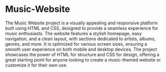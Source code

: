 # Music-Website
The Music Website project is a visually appealing and responsive platform built using HTML and CSS, designed to provide a seamless experience for music enthusiasts. The website features a stylish homepage, easy navigation, and a clean layout, with sections dedicated to artists, albums, genres, and more. It is optimized for various screen sizes, ensuring a smooth user experience on both mobile and desktop devices. The project showcases the power of HTML for structure and CSS for design, offering a great starting point for anyone looking to create a music-themed website or customize it for their own use.
